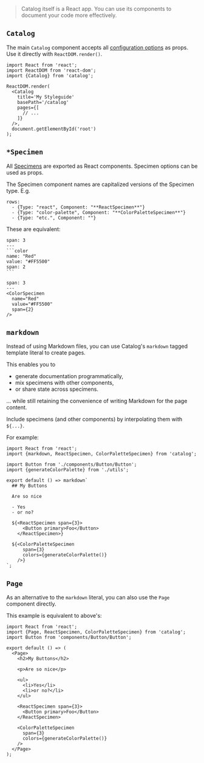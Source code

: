 > Catalog itself is a React app. You can use its components to document your code more effectively.

## `Catalog`

The main `Catalog` component accepts all [configuration options](/api/configuration) as props. Use it directly with `ReactDOM.render()`.

```code|lang-jsx
import React from 'react';
import ReactDOM from 'react-dom';
import {Catalog} from 'catalog';

ReactDOM.render(
  <Catalog
    title='My Styleguide'
    basePath='/catalog'
    pages={[
      // ...
    ]}
  />,
  document.getElementById('root')
);
```

## `*Specimen`

All [Specimens](/specimens) are exported as React components. Specimen options can be used as props.

The Specimen component names are capitalized versions of the Specimen type. E.g.

```table
rows:
  - {Type: "react", Component: "**ReactSpecimen**"}
  - {Type: "color-palette", Component: "**ColorPaletteSpecimen**"}
  - {Type: "etc.", Component: ""}
```

These are equivalent:

````code
span: 3
---
```color
name: "Red"
value: "#FF5500"
span: 2
```
````

````code|lang-jsx
span: 3
---
<ColorSpecimen
  name="Red"
  value="#FF5500"
  span={2}
/>
````


## `markdown`

Instead of using Markdown files, you can use Catalog's `markdown` tagged template literal to create pages.

This enables you to

- generate documentation programmatically,
- mix specimens with other components,
- or share state across specimens.

… while still retaining the convenience of writing Markdown for the page content.

Include specimens (and other components) by interpolating them with `${...}`.

For example:

```code|lang-jsx
import React from 'react';
import {markdown, ReactSpecimen, ColorPaletteSpecimen} from 'catalog';

import Button from './components/Button/Button';
import {generateColorPalette} from './utils';

export default () => markdown`
  ## My Buttons

  Are so nice

  - Yes
  - or no?

  ${<ReactSpecimen span={3}>
      <Button primary>Foo</Button>
    </ReactSpecimen>}

  ${<ColorPaletteSpecimen
      span={3}
      colors={generateColorPalette()}
    />}
`;
```


## `Page`

As an alternative to the `markdown` literal, you can also use the `Page` component directly.

This example is equivalent to above's:

```code|lang-jsx
import React from 'react';
import {Page, ReactSpecimen, ColorPaletteSpecimen} from 'catalog';
import Button from 'components/Button/Button';

export default () => (
  <Page>
    <h2>My Buttons</h2>

    <p>Are so nice</p>

    <ul>
      <li>Yes</li>
      <li>or no?</li>
    </ul>

    <ReactSpecimen span={3}>
      <Button primary>Foo</Button>
    </ReactSpecimen>

    <ColorPaletteSpecimen
      span={3}
      colors={generateColorPalette()}
    />
  </Page>
);
```
